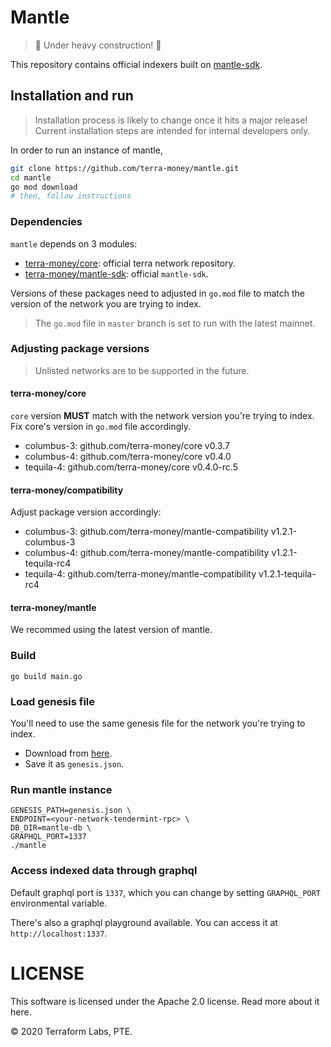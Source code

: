 # Mantle

> 🚧 Under heavy construction! 🚧

This repository contains official indexers built on [mantle-sdk](https://github.com/terra-money/mantle-sdk).

## Installation and run

> Installation process is likely to change once it hits a major release! Current installation steps are intended for internal developers only.

In order to run an instance of mantle, 

```sh
git clone https://github.com/terra-money/mantle.git
cd mantle
go mod download
# then, follow instructions
```

### Dependencies

`mantle` depends on 3 modules:
- [terra-money/core](https://github.com/terra-money/core): official terra network repository.
- [terra-money/mantle-sdk](https://github.com/terra-money/mantle-sdk): official `mantle-sdk`.

Versions of these packages need to adjusted in `go.mod` file to match the version of the network you are trying to index.

> The `go.mod` file in `master` branch is set to run with the latest mainnet.

### Adjusting package versions

> Unlisted networks are to be supported in the future.

#### terra-money/core

`core` version **MUST** match with the network version you're trying to index. Fix core's version in `go.mod` file accordingly.

- columbus-3: github.com/terra-money/core v0.3.7
- columbus-4: github.com/terra-money/core v0.4.0
- tequila-4: github.com/terra-money/core v0.4.0-rc.5

#### terra-money/compatibility

Adjust package version accordingly:

- columbus-3: github.com/terra-money/mantle-compatibility v1.2.1-columbus-3
- columbus-4: github.com/terra-money/mantle-compatibility v1.2.1-tequila-rc4
- tequila-4: github.com/terra-money/mantle-compatibility v1.2.1-tequila-rc4

#### terra-money/mantle

We recommed using the latest version of mantle.


### Build

```
go build main.go
```

### Load genesis file

You'll need to use the same genesis file for the network you're trying to index.

- Download from [here](https://docs.terra.money/node/join-network.html#picking-a-network).
- Save it as `genesis.json`.

### Run mantle instance

```
GENESIS_PATH=genesis.json \
ENDPOINT=<your-network-tendermint-rpc> \
DB_DIR=mantle-db \
GRAPHQL_PORT=1337
./mantle
```

### Access indexed data through graphql

Default graphql port is `1337`, which you can change by setting `GRAPHQL_PORT` environmental variable.

There's also a graphql playground available. You can access it at `http://localhost:1337`.


# LICENSE


This software is licensed under the Apache 2.0 license. Read more about it here.

© 2020 Terraform Labs, PTE.
